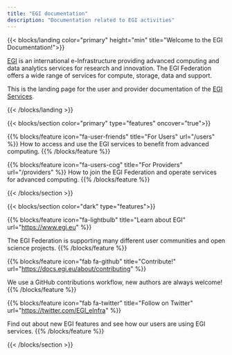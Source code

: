 ```yaml
---
title: "EGI documentation"
description: "Documentation related to EGI activities"
---
```


<!-- markdownlint-disable no-inline-html -->

{{< blocks/landing color="primary" height="min" title="Welcome to the EGI Documentation!">}}
  <div>
    <p class="lead mt-3">
      <a href="https://www.egi.eu">EGI</a> is an international e-Infrastructure
     providing advanced computing and data analytics services for research
      and innovation. The EGI Federation offers a wide range of services for compute,
      storage, data and support.
    </p>
    <p class="lead mt-3">
      This is the landing page for the user and provider documentation of the
      <a href="https://www.egi.eu/services/">EGI Services</a>.
    </p>
  </div>
{{< /blocks/landing >}}

{{< blocks/section color="primary" type="features" oncover="true">}}

  {{% blocks/feature icon="fa-user-friends" title="For Users" url="/users" %}}
  How to access and use the EGI services to benefit from advanced computing.
  {{% /blocks/feature %}}

  {{% blocks/feature icon="fa-users-cog" title="For Providers" url="/providers" %}}
  How to join the EGI Federation and operate services for advanced computing.
  {{% /blocks/feature %}}

{{< /blocks/section >}}

{{< blocks/section color="dark" type="features">}}

<!-- markdown-link-check-disable -->

{{% blocks/feature icon="fa-lightbulb" title="Learn about EGI"
    url="https://www.egi.eu" %}}

The EGI Federation is supporting many different user communities and open
science projects. {{% /blocks/feature %}}

{{% blocks/feature icon="fab fa-github" title="Contribute!"
    url="https://docs.egi.eu/about/contributing" %}}

We use a GitHub contributions workflow, new authors are always welcome!
{{% /blocks/feature %}}

{{% blocks/feature icon="fab fa-twitter" title="Follow on Twitter"
    url="https://twitter.com/EGI_eInfra" %}}

<!-- markdown-link-check-enable-->

Find out about new EGI features and see how our users are using EGI services.
{{% /blocks/feature %}}

{{< /blocks/section >}}
